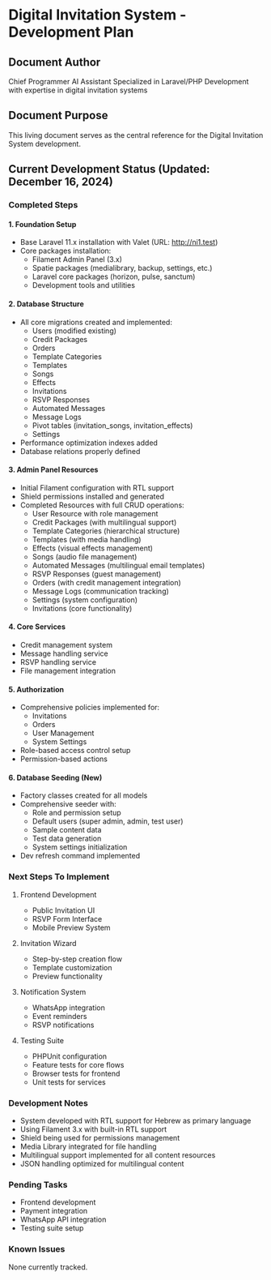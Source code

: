 # Digital Invitation System - Development Plan

## Document Author
Chief Programmer AI Assistant
Specialized in Laravel/PHP Development with expertise in digital invitation systems

## Document Purpose
This living document serves as the central reference for the Digital Invitation System development.

## Current Development Status (Updated: December 16, 2024)

### Completed Steps

#### 1. Foundation Setup
- Base Laravel 11.x installation with Valet (URL: http://ni1.test)
- Core packages installation:
  * Filament Admin Panel (3.x)
  * Spatie packages (medialibrary, backup, settings, etc.)
  * Laravel core packages (horizon, pulse, sanctum)
  * Development tools and utilities

#### 2. Database Structure
- All core migrations created and implemented:
  * Users (modified existing)
  * Credit Packages
  * Orders
  * Template Categories
  * Templates
  * Songs
  * Effects
  * Invitations
  * RSVP Responses
  * Automated Messages
  * Message Logs
  * Pivot tables (invitation_songs, invitation_effects)
  * Settings
- Performance optimization indexes added
- Database relations properly defined

#### 3. Admin Panel Resources
- Initial Filament configuration with RTL support
- Shield permissions installed and generated
- Completed Resources with full CRUD operations:
  * User Resource with role management
  * Credit Packages (with multilingual support)
  * Template Categories (hierarchical structure)
  * Templates (with media handling)
  * Effects (visual effects management)
  * Songs (audio file management)
  * Automated Messages (multilingual email templates)
  * RSVP Responses (guest management)
  * Orders (with credit management integration)
  * Message Logs (communication tracking)
  * Settings (system configuration)
  * Invitations (core functionality)

#### 4. Core Services
- Credit management system
- Message handling service
- RSVP handling service
- File management integration

#### 5. Authorization
- Comprehensive policies implemented for:
  * Invitations
  * Orders
  * User Management
  * System Settings
- Role-based access control setup
- Permission-based actions

#### 6. Database Seeding (New)
- Factory classes created for all models
- Comprehensive seeder with:
  * Role and permission setup
  * Default users (super admin, admin, test user)
  * Sample content data
  * Test data generation
  * System settings initialization
- Dev refresh command implemented

### Next Steps To Implement

1. Frontend Development
   - Public Invitation UI
   - RSVP Form Interface
   - Mobile Preview System

2. Invitation Wizard
   - Step-by-step creation flow
   - Template customization
   - Preview functionality

3. Notification System
   - WhatsApp integration
   - Event reminders
   - RSVP notifications

4. Testing Suite
   - PHPUnit configuration
   - Feature tests for core flows
   - Browser tests for frontend
   - Unit tests for services

### Development Notes
- System developed with RTL support for Hebrew as primary language
- Using Filament 3.x with built-in RTL support
- Shield being used for permissions management
- Media Library integrated for file handling
- Multilingual support implemented for all content resources
- JSON handling optimized for multilingual content

### Pending Tasks
- Frontend development
- Payment integration
- WhatsApp API integration
- Testing suite setup

### Known Issues
None currently tracked.